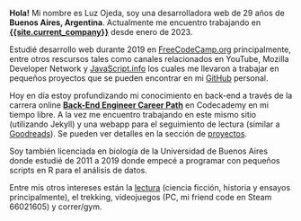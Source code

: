 **Hola!** Mi nombre es Luz Ojeda, soy una desarrolladora web de 29 años de **Buenos Aires, Argentina**. Actualmente me encuentro trabajando en
[**{{site.current_company}}**]({{site.current_company_url}}) desde enero de 2023.

Estudié desarrollo web durante 2019 en [FreeCodeCamp.org](https://www.freecodecamp.org/) principalmente, entre otros rescursos tales como canales relacionados en YouTube, Mozilla Developer Network y [JavaScript.info](https://javascript.info/) los cuales me llevaron a trabajar en pequeños proyectos que se pueden encontrar en mi [GitHub](https://github.com/lezojeda) personal.

Hoy en día estoy profundizando mi conocimiento en back-end a través de la carrera online [**Back-End Engineer Career Path**](https://www.codecademy.com/career-journey/back-end-engineer) en Codecademy en mi tiempo libre. A la vez me encuentro trabajando en este mismo sitio (utilizando Jekyll) y una webapp para el seguimiento de lectura (similar a [Goodreads](https://www.goodreads.com/)). Se pueden ver detalles en la sección de [proyectos](/projects).

Soy también licenciada en biología de la Universidad de Buenos Aires donde estudié de 2011 a 2019 donde empecé a programar con pequeños scripts en R para el análisis de datos.

Entre mis otros intereses están la [lectura](/leyendo) (ciencia ficción, historia y ensayos principalmente), el trekking, videojuegos (PC, mi friend code en Steam 66021605) y correr/gym.

